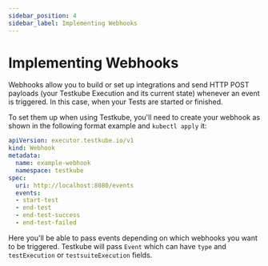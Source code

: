 ```yaml
---
sidebar_position: 4
sidebar_label: Implementing Webhooks
---
```

# Implementing Webhooks

Webhooks allow you to build or set up integrations and send HTTP POST payloads (your Testkube Execution and its current state) whenever an event is triggered. In this case, when your Tests are started or finished.

To set them up when using Testkube, you'll need to create your webhook as shown in the following format example and `kubectl apply` it:

```yml
apiVersion: executor.testkube.io/v1
kind: Webhook
metadata:
  name: example-webhook
  namespace: testkube
spec:
  uri: http://localhost:8080/events
  events:
  - start-test
  - end-test
  - end-test-success
  - end-test-failed
```

Here you'll be able to pass events depending on which webhooks you want to be triggered. Testkube will pass `Event` which can have `type` and `testExecution` or `testsuiteExecution` fields.

